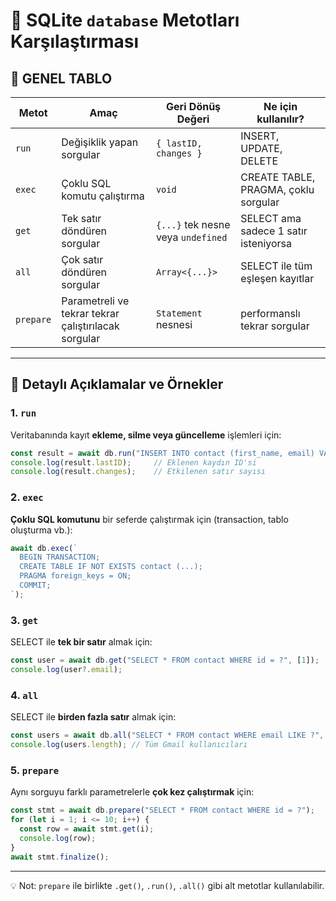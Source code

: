 
# 📘 SQLite `database` Metotları Karşılaştırması

## 🧠 GENEL TABLO

| Metot       | Amaç                              | Geri Dönüş Değeri                   | Ne için kullanılır?                  |
|-------------|-----------------------------------|-------------------------------------|--------------------------------------|
| `run`       | Değişiklik yapan sorgular         | `{ lastID, changes }`               | INSERT, UPDATE, DELETE               |
| `exec`      | Çoklu SQL komutu çalıştırma       | `void`                              | CREATE TABLE, PRAGMA, çoklu sorgular |
| `get`       | Tek satır döndüren sorgular       | `{...}` tek nesne veya `undefined`  | SELECT ama sadece 1 satır isteniyorsa|
| `all`       | Çok satır döndüren sorgular       | `Array<{...}>`                      | SELECT ile tüm eşleşen kayıtlar      |
| `prepare`   | Parametreli ve tekrar tekrar çalıştırılacak sorgular | `Statement` nesnesi     | performanslı tekrar sorgular         |

---

## 🧪 Detaylı Açıklamalar ve Örnekler

### 1. `run`

Veritabanında kayıt **ekleme, silme veya güncelleme** işlemleri için:

```ts
const result = await db.run("INSERT INTO contact (first_name, email) VALUES (?, ?)", ["Ali", "ali@example.com"]);
console.log(result.lastID);     // Eklenen kaydın ID'si
console.log(result.changes);    // Etkilenen satır sayısı
```

### 2. `exec`

**Çoklu SQL komutunu** bir seferde çalıştırmak için (transaction, tablo oluşturma vb.):

```ts
await db.exec(`
  BEGIN TRANSACTION;
  CREATE TABLE IF NOT EXISTS contact (...);
  PRAGMA foreign_keys = ON;
  COMMIT;
`);
```

### 3. `get`

SELECT ile **tek bir satır** almak için:

```ts
const user = await db.get("SELECT * FROM contact WHERE id = ?", [1]);
console.log(user?.email);
```

### 4. `all`

SELECT ile **birden fazla satır** almak için:

```ts
const users = await db.all("SELECT * FROM contact WHERE email LIKE ?", ["%@gmail.com"]);
console.log(users.length); // Tüm Gmail kullanıcıları
```

### 5. `prepare`

Aynı sorguyu farklı parametrelerle **çok kez çalıştırmak** için:

```ts
const stmt = await db.prepare("SELECT * FROM contact WHERE id = ?");
for (let i = 1; i <= 10; i++) {
  const row = await stmt.get(i);
  console.log(row);
}
await stmt.finalize();
```

---

💡 Not: `prepare` ile birlikte `.get()`, `.run()`, `.all()` gibi alt metotlar kullanılabilir.
